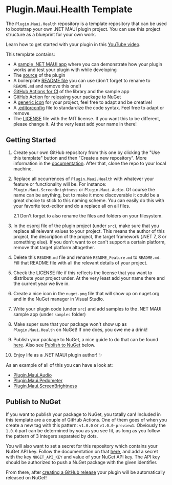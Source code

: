 # Plugin.Maui.Health Template

The `Plugin.Maui.Health` repository is a template repository that can be used to bootstrap your own .NET MAUI plugin project. You can use this project structure as a blueprint for your own work.

Learn how to get started with your plugin in this [YouTube video](https://www.youtube.com/watch?v=ZCQrlGT7MhI&list=PLfbOp004UaYVgzmTBNVI0ql2qF0LhSEU1&index=27).

This template contains:

- A [sample .NET MAUI app](samples) where you can demonstrate how your plugin works and test your plugin with while developing
- The [source](src) of the plugin
- A boilerplate [README file](README_Feature.md) you can use (don't forget to rename to `README.md` and remove this one!)
- [GitHub Actions for CI](.github/workflows) of the library and the sample app
- [GitHub Action for releasing](.github/workflows) your package to NuGet
- A [generic icon](nuget.png) for your project, feel free to adapt and be creative!
- A [.editorconfig](.editorconfig) file to standardize the code syntax. Feel free to adapt or remove.
- The [LICENSE](LICENSE) file with the MIT license. If you want this to be different, please change it. At the very least add your name in there!

## Getting Started

1. Create your own GitHub repository from this one by clicking the "Use this template" button and then "Create a new repository". More information in the [documentation](https://docs.github.com/repositories/creating-and-managing-repositories/creating-a-repository-from-a-template). After that, clone the repo to your local machine.

2. Replace all occurrences of `Plugin.Maui.Health` with whatever your feature or functionality will be. For instance: `Plugin.Maui.ScreenBrightness` or `Plugin.Maui.Audio`. Of course the name can be anything, but to make it more discoverable it could be a great choice to stick to this naming scheme. You can easily do this with your favorite text-editor and do a replace all on all files.

   2.1 Don't forget to also rename the files and folders on your filesystem.

3. In the csproj file of the plugin project (under `src`), make sure that you replace all relevant values to your project. This means the author of this project, the description of the project, the target framework (.NET 7, 8 or something else). If you don't want to or can't support a certain platform, remove that target platform altogether.

4. Delete this `README.md` file and rename `README_Feature.md` to `README.md`. Fill that README file with all the relevant details of your project.

5. Check the LICENSE file if this reflects the license that you want to distribute your project under. At the very least add your name there and the current year we live in.

6. Create a nice icon in the `nuget.png` file that will show up on nuget.org and in the NuGet manager in Visual Studio.

7. Write your plugin code (under `src`) and add samples to the .NET MAUI sample app (under `samples` folder)

8. Make super sure that your package won't show up as `Plugin.Maui.Health` on NuGet! If one does, you owe me a drink!

9. Publish your package to NuGet, a nice guide to do that can be found [here](https://learn.microsoft.com/nuget/nuget-org/publish-a-package). Also see [Publish to NuGet](#publish-to-nuget) below.

10. Enjoy life as a .NET MAUI plugin author! ✨

As an example of all of this you can have a look at:

- [Plugin.Maui.Audio](https://github.com/jfversluis/Plugin.Maui.Audio)
- [Plugin.Maui.Pedometer](https://github.com/jfversluis/Plugin.Maui.Pedometer)
- [Plugin.Maui.ScreenBrightness](https://github.com/jfversluis/Plugin.Maui.ScreenBrightness)

## Publish to NuGet

If you want to publish your package to NuGet, you totally can! Included in this template are a couple of GitHub Actions. One of them goes of when you create a new tag with this pattern: `v1.0.0` or `v1.0.0-preview1`. Obviously the `1.0.0` part can be determined by you as you see fit, as long as you follow the pattern of 3 integers separated by dots.

You will also want to set a secret for this repository which contains your NuGet API key. Follow the documentation on that [here](https://docs.github.com/actions/security-guides/encrypted-secrets#creating-encrypted-secrets-for-a-repository), and add a secret with the key `NUGET_API_KEY` and value of your NuGet API key. The API key should be authorized to push a NuGet package with the given identifier. 

From there, after [creating a GitHub release](https://docs.github.com/repositories/releasing-projects-on-github/managing-releases-in-a-repository) your plugin will be automatically released on NuGet!
